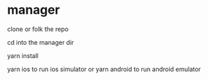 # manager

clone or folk the repo

cd into the manager dir

yarn install

yarn ios to run ios simulator
or
yarn android to run android emulator
